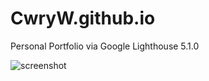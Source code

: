 # CwryW.github.io

Personal Portfolio via Google Lighthouse 5.1.0 

![screenshot](https://github.com/CwryW/CwryW.github.io/blob/master/images/Screenshot%20of%20Portfolio%20via%20Google%20Lighthouse%205.1.0.png.png)

